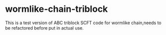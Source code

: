 # wormlike-chain-triblock
This is a test version of ABC triblock SCFT code for wormlike chain,needs to be refactored before put in actual use.

